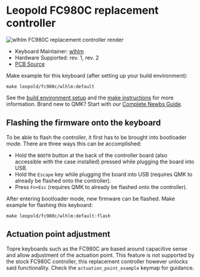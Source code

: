 # Leopold FC980C replacement controller

![wlhlm FC980C replacement controller render](https://i.imgur.com/5AW0DTm.png)

* Keyboard Maintainer: [wlhlm](https://github.com/wlhlm)
* Hardware Supported: rev. 1, rev. 2
* [PCB Source](https://github.com/wlhlm/fc980c-controller/)

Make example for this keyboard (after setting up your build environment):

    make leopold/fc980c/wlhlm:default

See the [build environment setup](https://docs.qmk.fm/#/getting_started_build_tools) and the [make instructions](https://docs.qmk.fm/#/getting_started_make_guide) for more information. Brand new to QMK? Start with our [Complete Newbs Guide](https://docs.qmk.fm/#/newbs).

## Flashing the firmware onto the keyboard

To be able to flash the controller, it first has to be brought into bootloader mode. There are three ways this can be accomplished:

- Hold the `BOOT0` button at the back of the controller board (also accessible with the case installed) pressed while plugging the board into USB.
- Hold the `Escape` key while plugging the board into USB (requires QMK to already be flashed onto the controller).
- Press `Fn+Esc` (requires QMK to already be flashed onto the controller).

After entering bootloader mode, new firmware can be flashed. Make example for flashing this keyboard:

    make leopold/fc980c/wlhlm:default:flash

## Actuation point adjustment

Topre keyboards such as the FC980C are based around capacitive sense and allow adjustment of the actuation point. This feature is not supported by the stock FC980C controller, this replacement controller however unlocks said functionality. Check the `actuation_point_example` keymap for guidance.


